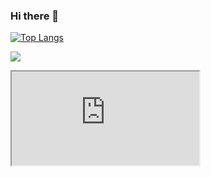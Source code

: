 ### Hi there 👋

<!--
**reallyGoodBaker/reallyGoodBaker** is a ✨ _special_ ✨ repository because its `README.md` (this file) appears on your GitHub profile.

Here are some ideas to get you started:

- 🔭 I’m currently working on ...
- 🌱 I’m currently learning ...
- 👯 I’m looking to collaborate on ...
- 🤔 I’m looking for help with ...
- 💬 Ask me about ...
- 📫 How to reach me: ...
- 😄 Pronouns: ...
- ⚡ Fun fact: ...
-->

[![Top Langs](https://github-stats.rgb39.top/api/top-langs/?username=reallyGoodBaker&theme=dark&layout=compact)](https://github.com/anuraghazra/github-readme-stats)

![](https://github-stats.rgb39.top/api?username=reallyGoodBaker&theme=dark)

<iframe src="https://skyline.github.com/reallyGoodBaker/2022"></iframe>
